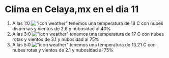 # Clima en Celaya,mx en el dia 11

1. A las 1:0 !["icon weather"](http://openweathermap.org/img/w/03n.png) tenemos una temperatura de 18 C con nubes dispersas y  vientos de 2.6 y nubosidad al 40%
1. A las 3:0 !["icon weather"](http://openweathermap.org/img/w/04n.png) tenemos una temperatura de 17 C con nubes rotas y  vientos de 3.1 y nubosidad al 75%
1. A las 5:0 !["icon weather"](http://openweathermap.org/img/w/04n.png) tenemos una temperatura de 13.21 C con nubes rotas y  vientos de 2.1 y nubosidad al 75%
